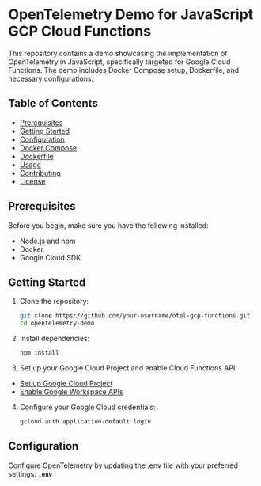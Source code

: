 # OpenTelemetry Demo for JavaScript GCP Cloud Functions

This repository contains a demo showcasing the implementation of OpenTelemetry in JavaScript, specifically targeted for Google Cloud Functions. The demo includes Docker Compose setup, Dockerfile, and necessary configurations.

## Table of Contents

- [Prerequisites](#prerequisites)
- [Getting Started](#getting-started)
- [Configuration](#configuration)
- [Docker Compose](#docker-compose)
- [Dockerfile](#dockerfile)
- [Usage](#usage)
- [Contributing](#contributing)
- [License](#license)

## Prerequisites

Before you begin, make sure you have the following installed:

- Node.js and npm
- Docker
- Google Cloud SDK

## Getting Started

1. Clone the repository:

   ```bash
   git clone https://github.com/your-username/otel-gcp-functions.git
   cd opentelemetry-demo

2. Install dependencies:

   ```bash
   npm install

3. Set up your Google Cloud Project and enable Cloud Functions API 
- [Set up Google Cloud Project](https://developers.google.com/workspace/guides/create-project)
- [Enable Google Workspace APIs](https://developers.google.com/workspace/guides/enable-apis#admin-sdk-api)

4. Configure your Google Cloud credentials:
   ```bash
   gcloud auth application-default login

## Configuration

Configure OpenTelemetry by updating the .env file with your preferred settings:
**`.env`**
```bash


